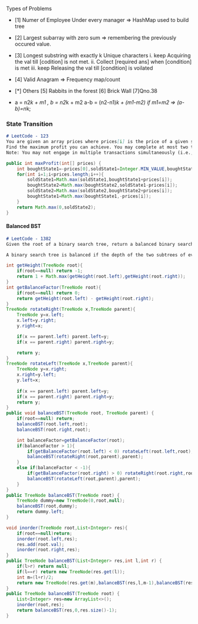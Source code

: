 Types of Problems

- [1] Numer of Employee Under every manager
  => HashMap used to build tree

- [2] Largest subarray with zero sum
  => remembering the previously occured value.

- [3] Longest substring with exactly k Unique characters
  i. keep Acquiring the val till [codition] is not met.
  ii. Collect [required ans] when [condition] is met
  iii. keep Releasing the val till [condition] is voilated

- [4] Valid Anagram
  => Frequency map/count

- [*] Others
  [5] Rabbits in the forest
  [6] Brick Wall
  [7]Qno.38

- a = n2*k + m1 , b = n2*k + m2
  a-b = (n2-n1)*k + (m1-m2)
  if m1=m2 => (a-b)=n*k;

### State Transition
```md
# LeetCode - 123
You are given an array prices where prices[i] is the price of a given stock on the ith day.
Find the maximum profit you can achieve. You may complete at most two transactions.
Note: You may not engage in multiple transactions simultaneously (i.e., you must sell the stock before you buy again).
```
```java
public int maxProfit(int[] prices) {
    int boughtState1=-prices[0],soldState1=Integer.MIN_VALUE,boughtState2=Integer.MIN_VALUE,soldState2=Integer.MIN_VALUE; //profit
    for(int i=1;i<prices.length;i++){
        soldState1=Math.max(soldState1,boughtState1+prices[i]);
        boughtState2=Math.max(boughtState2,soldState1-prices[i]);
        soldState2=Math.max(soldState2,boughtState2+prices[i]);
        boughtState1=Math.max(boughtState1,-prices[i]);
    }
    return Math.max(0,soldState2);
}
```

#### Balanced BST
```md
# LeetCode - 1382
Given the root of a binary search tree, return a balanced binary search tree with the same node values. If there is more than one answer, return any of them.

A binary search tree is balanced if the depth of the two subtrees of every node never differs by more than 1.
```
```java
int getHeight(TreeNode root){
    if(root==null) return -1;
    return 1 + Math.max(getHeight(root.left),getHeight(root.right));
}
int getBalanceFactor(TreeNode root){
    if(root==null) return 0;
    return getHeight(root.left) - getHeight(root.right);
}
TreeNode rotateRight(TreeNode x,TreeNode parent){
    TreeNode y=x.left;
    x.left=y.right;
    y.right=x;

    if(x == parent.left) parent.left=y;
    if(x == parent.right) parent.right=y;

    return y;
}
TreeNode rotateLeft(TreeNode x,TreeNode parent){
    TreeNode y=x.right;
    x.right=y.left;
    y.left=x;
    
    if(x == parent.left) parent.left=y;
    if(x == parent.right) parent.right=y;
    return y;
}
public void balanceBST(TreeNode root, TreeNode parent) {
    if(root==null) return;
    balanceBST(root.left,root);
    balanceBST(root.right,root);

    int balanceFactor=getBalanceFactor(root);
    if(balanceFactor > 1){
        if(getBalanceFactor(root.left) < 0) rotateLeft(root.left,root);
        balanceBST(rotateRight(root,parent),parent);
    }
    else if(balanceFactor < -1){
        if(getBalanceFactor(root.right) > 0) rotateRight(root.right,root);
        balanceBST(rotateLeft(root,parent),parent);
    }
}
public TreeNode balanceBST(TreeNode root) {
    TreeNode dummy=new TreeNode(0,root,null);
    balanceBST(root,dummy);
    return dummy.left;
}
```
```java
void inorder(TreeNode root,List<Integer> res){
    if(root==null)return;
    inorder(root.left,res);
    res.add(root.val);
    inorder(root.right,res);
}
public TreeNode balanceBST(List<Integer> res,int l,int r) {
    if(l>r) return null;
    if(l==r) return new TreeNode(res.get(l));
    int m=(l+r)/2;
    return new TreeNode(res.get(m),balanceBST(res,l,m-1),balanceBST(res,m+1,r));        
}
public TreeNode balanceBST(TreeNode root) {
    List<Integer> res=new ArrayList<>();
    inorder(root,res);
    return balanceBST(res,0,res.size()-1);
}
```